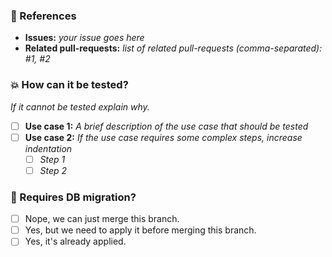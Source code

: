 ### :pushpin: References
* **Issues:** _your issue goes here_
* **Related pull-requests:** _list of related pull-requests (comma-separated): #1, #2_

### :boom: How can it be tested?

_If it cannot be tested explain why._

- [ ] **Use case 1:** _A brief description of the use case that should be tested_
- [ ] **Use case 2:** _If the use case requires some complex steps, increase indentation_
  - [ ] _Step 1_
  - [ ] _Step 2_

### :floppy_disk: Requires DB migration?

- [ ] Nope, we can just merge this branch.
- [ ] Yes, but we need to apply it before merging this branch.
- [ ] Yes, it's already applied.
